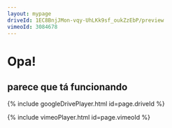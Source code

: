 ```yaml
---
layout: mypage
driveId: 1EC8BnjJMon-vqy-UhLKk9sf_oukZzEbP/preview
vimeoId: 3084678
---
```


# Opa! 
## parece que tá funcionando

{% include googleDrivePlayer.html id=page.driveId %}

{% include vimeoPlayer.html id=page.vimeoId %}
